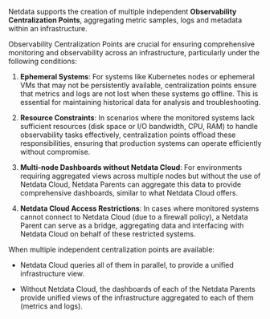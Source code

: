 

Netdata supports the creation of multiple independent **Observability Centralization Points**, aggregating metric samples, logs and metadata within an infrastructure.

Observability Centralization Points are crucial for ensuring comprehensive monitoring and observability across an infrastructure, particularly under the following conditions:

1. **Ephemeral Systems**: For systems like Kubernetes nodes or ephemeral VMs that may not be persistently available, centralization points ensure that metrics and logs are not lost when these systems go offline. This is essential for maintaining historical data for analysis and troubleshooting.

2. **Resource Constraints**: In scenarios where the monitored systems lack sufficient resources (disk space or I/O bandwidth, CPU, RAM) to handle observability tasks effectively, centralization points offload these responsibilities, ensuring that production systems can operate efficiently without compromise.

3. **Multi-node Dashboards without Netdata Cloud**: For environments requiring aggregated views across multiple nodes but without the use of Netdata Cloud, Netdata Parents can aggregate this data to provide comprehensive dashboards, similar to what Netdata Cloud offers.

4. **Netdata Cloud Access Restrictions**: In cases where monitored systems cannot connect to Netdata Cloud (due to a firewall policy), a Netdata Parent can serve as a bridge, aggregating data and interfacing with Netdata Cloud on behalf of these restricted systems.

When multiple independent centralization points are available:

- Netdata Cloud queries all of them in parallel, to provide a unified infrastructure view.

- Without Netdata Cloud, the dashboards of each of the Netdata Parents provide unified views of the infrastructure aggregated to each of them (metrics and logs).

